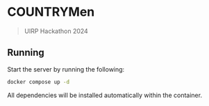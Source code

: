 # COUNTRYMen

> UIRP Hackathon 2024

## Running

Start the server by running the following:

```bash
docker compose up -d
```

All dependencies will be installed automatically within the container.
